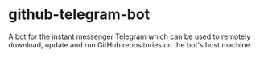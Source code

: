 # github-telegram-bot
A bot for the instant messenger Telegram which can be used to remotely download, update and run GitHub repositories on the bot's host machine.
